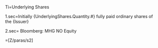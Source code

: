 Ti=Underlying Shares

1.sec=Initially {UnderlyingShares.Quantity.#} fully paid ordinary shares of the {Issuer}

2.sec= Bloomberg: MHG NO Equity

=[Z/paras/s2]
